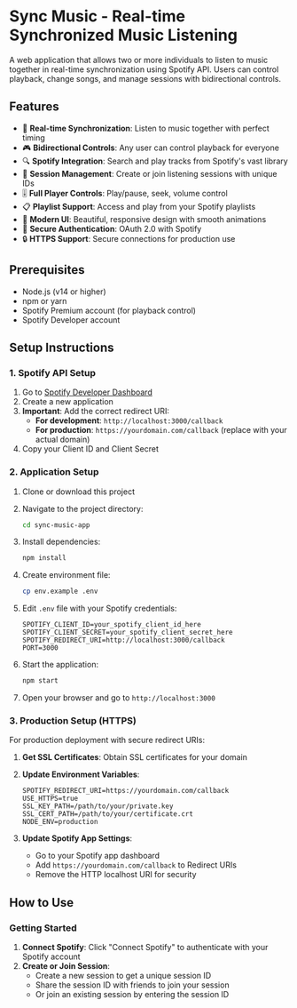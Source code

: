 # Sync Music - Real-time Synchronized Music Listening

A web application that allows two or more individuals to listen to music together in real-time synchronization using Spotify API. Users can control playback, change songs, and manage sessions with bidirectional controls.

## Features

- 🎵 **Real-time Synchronization**: Listen to music together with perfect timing
- 🎮 **Bidirectional Controls**: Any user can control playback for everyone
- 🔍 **Spotify Integration**: Search and play tracks from Spotify's vast library
- 📱 **Session Management**: Create or join listening sessions with unique IDs
- 🎚️ **Full Player Controls**: Play/pause, seek, volume control
- 📋 **Playlist Support**: Access and play from your Spotify playlists
- 🎨 **Modern UI**: Beautiful, responsive design with smooth animations
- 🔐 **Secure Authentication**: OAuth 2.0 with Spotify
- 🔒 **HTTPS Support**: Secure connections for production use

## Prerequisites

- Node.js (v14 or higher)
- npm or yarn
- Spotify Premium account (for playback control)
- Spotify Developer account

## Setup Instructions

### 1. Spotify API Setup

1. Go to [Spotify Developer Dashboard](https://developer.spotify.com/dashboard)
2. Create a new application
3. **Important**: Add the correct redirect URI:
   - **For development**: `http://localhost:3000/callback`
   - **For production**: `https://yourdomain.com/callback` (replace with your actual domain)
4. Copy your Client ID and Client Secret

### 2. Application Setup

1. Clone or download this project
2. Navigate to the project directory:
   ```bash
   cd sync-music-app
   ```

3. Install dependencies:
   ```bash
   npm install
   ```

4. Create environment file:
   ```bash
   cp env.example .env
   ```

5. Edit `.env` file with your Spotify credentials:
   ```
   SPOTIFY_CLIENT_ID=your_spotify_client_id_here
   SPOTIFY_CLIENT_SECRET=your_spotify_client_secret_here
   SPOTIFY_REDIRECT_URI=http://localhost:3000/callback
   PORT=3000
   ```

6. Start the application:
   ```bash
   npm start
   ```

7. Open your browser and go to `http://localhost:3000`

### 3. Production Setup (HTTPS)

For production deployment with secure redirect URIs:

1. **Get SSL Certificates**: Obtain SSL certificates for your domain
2. **Update Environment Variables**:
   ```
   SPOTIFY_REDIRECT_URI=https://yourdomain.com/callback
   USE_HTTPS=true
   SSL_KEY_PATH=/path/to/your/private.key
   SSL_CERT_PATH=/path/to/your/certificate.crt
   NODE_ENV=production
   ```

3. **Update Spotify App Settings**: 
   - Go to your Spotify app dashboard
   - Add `https://yourdomain.com/callback` to Redirect URIs
   - Remove the HTTP localhost URI for security

## How to Use

### Getting Started

1. **Connect Spotify**: Click "Connect Spotify" to authenticate with your Spotify account
2. **Create or Join Session**: 
   - Create a new session to get a unique session ID
   - Share the session ID with friends to join your session
   - Or join an existing session by entering the session ID



